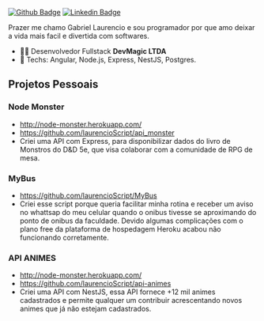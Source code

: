 [![Github Badge](https://img.shields.io/badge/-Github-000?style=flat-square&logo=Github&logoColor=white&link=https://github.com/laurencioScript)](https://github.com/laurencioScript)
[![Linkedin Badge](https://img.shields.io/badge/-LinkedIn-blue?style=flat-square&logo=Linkedin&logoColor=white&link=https://www.linkedin.com/in/gabriel-laurencio-barbosa/)](https://www.linkedin.com/in/gabriel-laurencio-barbosa/)

Prazer me chamo Gabriel Laurencio e sou programador por que amo deixar a vida mais facil e divertida com softwares.

- :office_worker: Desenvolvedor Fullstack **DevMagic LTDA**
- :blue_heart: Techs: Angular, Node.js, Express, NestJS, Postgres.


## Projetos Pessoais

### Node Monster
- http://node-monster.herokuapp.com/
- https://github.com/laurencioScript/api_monster
- Criei uma API com Express, para disponibilizar dados do livro de Monstros do D&D 5e, que visa colaborar com a comunidade de RPG de mesa.

### MyBus
- https://github.com/laurencioScript/MyBus
- Criei esse script porque queria facilitar minha rotina e receber um aviso no whattsap do meu celular quando o onibus tivesse se aproximando do ponto de onibus da faculdade. Devido algumas complicações com o plano free da plataforma de hospedagem Heroku acabou não funcionando corretamente.

### API ANIMES
- http://node-monster.herokuapp.com/
- https://github.com/laurencioScript/api-animes
- Criei uma API com NestJS, essa API fornece +12 mil animes cadastrados e permite qualquer um contribuir acrescentando novos animes que já não estejam cadastrados.
